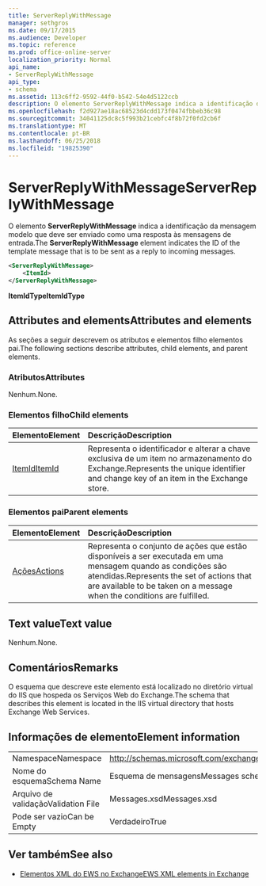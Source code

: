 ```yaml
---
title: ServerReplyWithMessage
manager: sethgros
ms.date: 09/17/2015
ms.audience: Developer
ms.topic: reference
ms.prod: office-online-server
localization_priority: Normal
api_name:
- ServerReplyWithMessage
api_type:
- schema
ms.assetid: 113c6ff2-9592-44f0-b542-54e4d5122ccb
description: O elemento ServerReplyWithMessage indica a identificação da mensagem modelo que deve ser enviado como uma resposta às mensagens de entrada.
ms.openlocfilehash: f2d927ae18ac68523d4cdd173f0474fbbeb36c98
ms.sourcegitcommit: 34041125dc8c5f993b21cebfc4f8b72f0fd2cb6f
ms.translationtype: MT
ms.contentlocale: pt-BR
ms.lasthandoff: 06/25/2018
ms.locfileid: "19825390"
---
```

# <a name="serverreplywithmessage"></a><span data-ttu-id="9a9f5-103">ServerReplyWithMessage</span><span class="sxs-lookup"><span data-stu-id="9a9f5-103">ServerReplyWithMessage</span></span>

<span data-ttu-id="9a9f5-104">O elemento **ServerReplyWithMessage** indica a identificação da mensagem modelo que deve ser enviado como uma resposta às mensagens de entrada.</span><span class="sxs-lookup"><span data-stu-id="9a9f5-104">The **ServerReplyWithMessage** element indicates the ID of the template message that is to be sent as a reply to incoming messages.</span></span> 
  
```XML
<ServerReplyWithMessage>
    <ItemId>
</ServerReplyWithMessage>
```

 <span data-ttu-id="9a9f5-105">**ItemIdType**</span><span class="sxs-lookup"><span data-stu-id="9a9f5-105">**ItemIdType**</span></span>
## <a name="attributes-and-elements"></a><span data-ttu-id="9a9f5-106">Attributes and elements</span><span class="sxs-lookup"><span data-stu-id="9a9f5-106">Attributes and elements</span></span>

<span data-ttu-id="9a9f5-107">As seções a seguir descrevem os atributos e elementos filho elementos pai.</span><span class="sxs-lookup"><span data-stu-id="9a9f5-107">The following sections describe attributes, child elements, and parent elements.</span></span>
  
### <a name="attributes"></a><span data-ttu-id="9a9f5-108">Atributos</span><span class="sxs-lookup"><span data-stu-id="9a9f5-108">Attributes</span></span>

<span data-ttu-id="9a9f5-109">Nenhum.</span><span class="sxs-lookup"><span data-stu-id="9a9f5-109">None.</span></span>
  
### <a name="child-elements"></a><span data-ttu-id="9a9f5-110">Elementos filho</span><span class="sxs-lookup"><span data-stu-id="9a9f5-110">Child elements</span></span>

|<span data-ttu-id="9a9f5-111">**Elemento**</span><span class="sxs-lookup"><span data-stu-id="9a9f5-111">**Element**</span></span>|<span data-ttu-id="9a9f5-112">**Descrição**</span><span class="sxs-lookup"><span data-stu-id="9a9f5-112">**Description**</span></span>|
|:-----|:-----|
|[<span data-ttu-id="9a9f5-113">ItemId</span><span class="sxs-lookup"><span data-stu-id="9a9f5-113">ItemId</span></span>](itemid.md) <br/> |<span data-ttu-id="9a9f5-114">Representa o identificador e alterar a chave exclusiva de um item no armazenamento do Exchange.</span><span class="sxs-lookup"><span data-stu-id="9a9f5-114">Represents the unique identifier and change key of an item in the Exchange store.</span></span>  <br/> |
   
### <a name="parent-elements"></a><span data-ttu-id="9a9f5-115">Elementos pai</span><span class="sxs-lookup"><span data-stu-id="9a9f5-115">Parent elements</span></span>

|<span data-ttu-id="9a9f5-116">**Elemento**</span><span class="sxs-lookup"><span data-stu-id="9a9f5-116">**Element**</span></span>|<span data-ttu-id="9a9f5-117">**Descrição**</span><span class="sxs-lookup"><span data-stu-id="9a9f5-117">**Description**</span></span>|
|:-----|:-----|
|[<span data-ttu-id="9a9f5-118">Ações</span><span class="sxs-lookup"><span data-stu-id="9a9f5-118">Actions</span></span>](actions.md) <br/> |<span data-ttu-id="9a9f5-119">Representa o conjunto de ações que estão disponíveis a ser executada em uma mensagem quando as condições são atendidas.</span><span class="sxs-lookup"><span data-stu-id="9a9f5-119">Represents the set of actions that are available to be taken on a message when the conditions are fulfilled.</span></span>  <br/> |
   
## <a name="text-value"></a><span data-ttu-id="9a9f5-120">Text value</span><span class="sxs-lookup"><span data-stu-id="9a9f5-120">Text value</span></span>

<span data-ttu-id="9a9f5-121">Nenhum.</span><span class="sxs-lookup"><span data-stu-id="9a9f5-121">None.</span></span>
  
## <a name="remarks"></a><span data-ttu-id="9a9f5-122">Comentários</span><span class="sxs-lookup"><span data-stu-id="9a9f5-122">Remarks</span></span>

<span data-ttu-id="9a9f5-123">O esquema que descreve este elemento está localizado no diretório virtual do IIS que hospeda os Serviços Web do Exchange.</span><span class="sxs-lookup"><span data-stu-id="9a9f5-123">The schema that describes this element is located in the IIS virtual directory that hosts Exchange Web Services.</span></span>
  
## <a name="element-information"></a><span data-ttu-id="9a9f5-124">Informações de elemento</span><span class="sxs-lookup"><span data-stu-id="9a9f5-124">Element information</span></span>

|||
|:-----|:-----|
|<span data-ttu-id="9a9f5-125">Namespace</span><span class="sxs-lookup"><span data-stu-id="9a9f5-125">Namespace</span></span>  <br/> |http://schemas.microsoft.com/exchange/services/2006/messages  <br/> |
|<span data-ttu-id="9a9f5-126">Nome do esquema</span><span class="sxs-lookup"><span data-stu-id="9a9f5-126">Schema Name</span></span>  <br/> |<span data-ttu-id="9a9f5-127">Esquema de mensagens</span><span class="sxs-lookup"><span data-stu-id="9a9f5-127">Messages schema</span></span>  <br/> |
|<span data-ttu-id="9a9f5-128">Arquivo de validação</span><span class="sxs-lookup"><span data-stu-id="9a9f5-128">Validation File</span></span>  <br/> |<span data-ttu-id="9a9f5-129">Messages.xsd</span><span class="sxs-lookup"><span data-stu-id="9a9f5-129">Messages.xsd</span></span>  <br/> |
|<span data-ttu-id="9a9f5-130">Pode ser vazio</span><span class="sxs-lookup"><span data-stu-id="9a9f5-130">Can be Empty</span></span>  <br/> |<span data-ttu-id="9a9f5-131">Verdadeiro</span><span class="sxs-lookup"><span data-stu-id="9a9f5-131">True</span></span>  <br/> |
   
## <a name="see-also"></a><span data-ttu-id="9a9f5-132">Ver também</span><span class="sxs-lookup"><span data-stu-id="9a9f5-132">See also</span></span>



- [<span data-ttu-id="9a9f5-133">Elementos XML do EWS no Exchange</span><span class="sxs-lookup"><span data-stu-id="9a9f5-133">EWS XML elements in Exchange</span></span>](ews-xml-elements-in-exchange.md)

